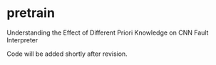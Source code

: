 # pretrain
Understanding the Effect of Different Priori Knowledge on CNN Fault Interpreter


Code will be added shortly after revision.
